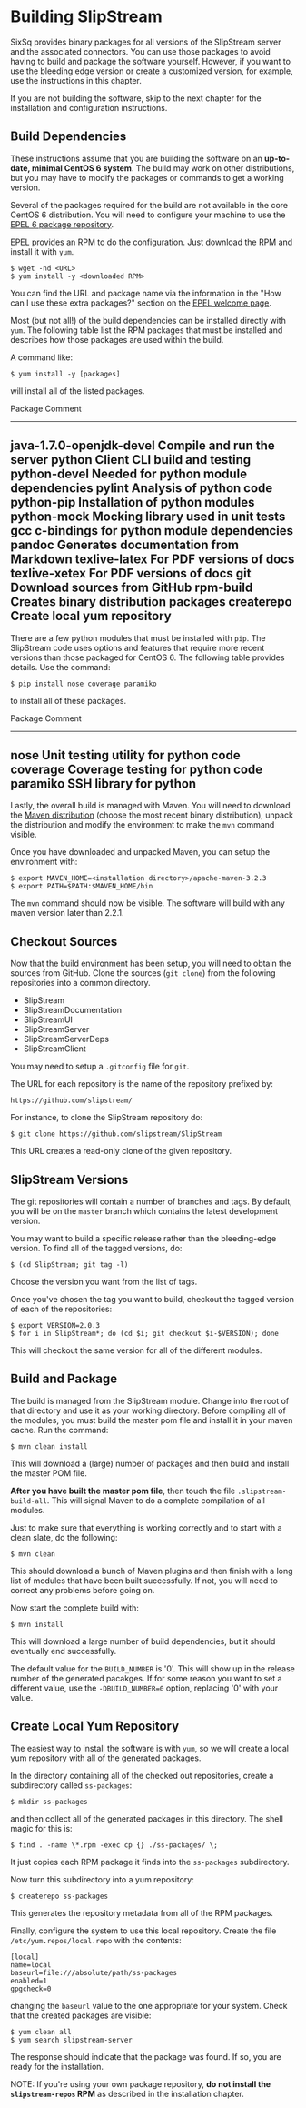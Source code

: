 
# Building SlipStream

SixSq provides binary packages for all versions of the SlipStream
server and the associated connectors.  You can use those packages to
avoid having to build and package the software yourself.  However, if
you want to use the bleeding edge version or create a customized
version, for example, use the instructions in this chapter.

If you are not building the software, skip to the next chapter for the
installation and configuration instructions.

## Build Dependencies

These instructions assume that you are building the software on an
**up-to-date, minimal CentOS 6 system**.  The build may work on other
distributions, but you may have to modify the packages or commands to
get a working version.

Several of the packages required for the build are not available in
the core CentOS 6 distribution.  You will need to configure your
machine to use the [EPEL 6 package repository][epel].

EPEL provides an RPM to do the configuration.  Just download the RPM
and install it with `yum`.

    $ wget -nd <URL>
    $ yum install -y <downloaded RPM>

You can find the URL and package name via the information in the "How
can I use these extra packages?" section on the [EPEL welcome
page][epel].

Most (but not all!) of the build dependencies can be installed
directly with `yum`.  The following table list the RPM packages that
must be installed and describes how those packages are used within the
build.

A command like:

    $ yum install -y [packages]

will install all of the listed packages.

Package                       Comment
----------------------------  -----------------------------------------
java-1.7.0-openjdk-devel      Compile and run the server
python                        Client CLI build and testing
python-devel                  Needed for python module dependencies
pylint                        Analysis of python code
python-pip                    Installation of python modules
python-mock                   Mocking library used in unit tests
gcc                           c-bindings for python module dependencies
pandoc                        Generates documentation from Markdown
texlive-latex                 For PDF versions of docs
texlive-xetex                 For PDF versions of docs
git                           Download sources from GitHub
rpm-build                     Creates binary distribution packages
createrepo                    Create local yum repository
-----------------------------------------------------------------------

There are a few python modules that must be installed with `pip`.  The
SlipStream code uses options and features that require more recent
versions than those packaged for CentOS 6.  The following table
provides details.  Use the command:

    $ pip install nose coverage paramiko

to install all of these packages.

Package     Comment
----------  ------------------------------------
nose        Unit testing utility for python code
coverage    Coverage testing for python code
paramiko    SSH library for python
------------------------------------------------

Lastly, the overall build is managed with Maven.  You will need to
download the [Maven distribution][mvn-download] (choose the most
recent binary distribution), unpack the distribution and modify the
environment to make the `mvn` command visible.

Once you have downloaded and unpacked Maven, you can setup the
environment with:

    $ export MAVEN_HOME=<installation directory>/apache-maven-3.2.3
    $ export PATH=$PATH:$MAVEN_HOME/bin

The `mvn` command should now be visible.  The software will build with
any maven version later than 2.2.1.

## Checkout Sources

Now that the build environment has been setup, you will need to obtain
the sources from GitHub.  Clone the sources (`git clone`) from the
following repositories into a common directory.

  * SlipStream
  * SlipStreamDocumentation
  * SlipStreamUI
  * SlipStreamServer
  * SlipStreamServerDeps
  * SlipStreamClient

You may need to setup a `.gitconfig` file for `git`.

The URL for each repository is the name of the repository prefixed by:

    https://github.com/slipstream/

For instance, to clone the SlipStream repository do:

    $ git clone https://github.com/slipstream/SlipStream

This URL creates a read-only clone of the given repository.

## SlipStream Versions

The git repositories will contain a number of branches and tags.  By
default, you will be on the `master` branch which contains the latest
development version.

You may want to build a specific release rather than the bleeding-edge
version.  To find all of the tagged versions, do:

    $ (cd SlipStream; git tag -l)

Choose the version you want from the list of tags.

Once you've chosen the tag you want to build, checkout the tagged
version of each of the repositories:

    $ export VERSION=2.0.3
    $ for i in SlipStream*; do (cd $i; git checkout $i-$VERSION); done

This will checkout the same version for all of the different modules.

## Build and Package

The build is managed from the SlipStream module.  Change into the root
of that directory and use it as your working directory.  Before
compiling all of the modules, you must build the master pom file and
install it in your maven cache.  Run the command:

    $ mvn clean install

This will download a (large) number of packages and then build and
install the master POM file.

**After you have built the master pom file**, then touch the file
`.slipstream-build-all`.  This will signal Maven to do a complete
compilation of all modules.

Just to make sure that everything is working correctly and to start
with a clean slate, do the following:

    $ mvn clean

This should download a bunch of Maven plugins and then finish with a
long list of modules that have been built successfully.  If not, you
will need to correct any problems before going on.

Now start the complete build with:

    $ mvn install

This will download a large number of build dependencies, but it should
eventually end successfully.

The default value for the `BUILD_NUMBER` is '0'.  This will show up in
the release number of the generated pacakges.  If for some reason you
want to set a different value, use the `-DBUILD_NUMBER=0` option,
replacing '0' with your value.

## Create Local Yum Repository

The easiest way to install the software is with `yum`, so we will
create a local yum repository with all of the generated packages.

In the directory containing all of the checked out repositories,
create a subdirectory called `ss-packages`:

    $ mkdir ss-packages

and then collect all of the generated packages in this directory.  The
shell magic for this is:

    $ find . -name \*.rpm -exec cp {} ./ss-packages/ \; 

It just copies each RPM package it finds into the `ss-packages`
subdirectory.

Now turn this subdirectory into a yum repository:

    $ createrepo ss-packages

This generates the repository metadata from all of the RPM packages.

Finally, configure the system to use this local repository.  Create
the file `/etc/yum.repos/local.repo` with the contents:

    [local]
    name=local
    baseurl=file:///absolute/path/ss-packages
    enabled=1
    gpgcheck=0

changing the `baseurl` value to the one appropriate for your system.
Check that the created packages are visible:

    $ yum clean all
    $ yum search slipstream-server

The response should indicate that the package was found.  If so, you
are ready for the installation. 

NOTE: If you're using your own package repository, **do not install
the `slipstream-repos` RPM** as described in the installation chapter.

[epel]: http://fedoraproject.org/wiki/EPEL
[mvn-download]: http://maven.apache.org/download.cgi
